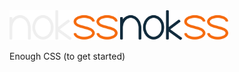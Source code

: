 <img src="logo-dark.svg#gh-dark-mode-only" height="48px"/>
<img src="logo-light.svg#gh-light-mode-only" height="48px"/>

Enough CSS (to get started)
